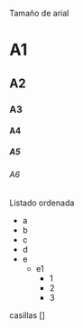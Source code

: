 
Tamaño de arial 

# A1
## A2
### A3
#### A4
##### A5
###### A6

Listado ordenada

* a
* b
* c
* d
* e
  * e1
    * 1
    * 2
    * 3

casillas 
[]
